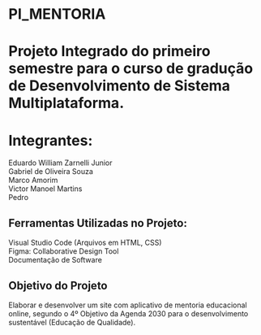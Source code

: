 # PI_MENTORIA

<h1>Projeto Integrado do primeiro semestre para o curso de gradução de Desenvolvimento de Sistema Multiplataforma.</h1> 

<h1>Integrantes: </h1>
Eduardo William Zarnelli Junior<br>
Gabriel de Oliveira Souza<br>
Marco Amorim<br>
Victor Manoel Martins<br>
Pedro <br>

<h2>Ferramentas Utilizadas no Projeto:</h2>

Visual Studio Code (Arquivos em HTML, CSS) <br>
Figma: Collaborative Design Tool <br>
Documentação de Software <br>

<h2>Objetivo do Projeto</h2>

Elaborar e desenvolver um site com aplicativo de mentoria educacional online, segundo o 4º Objetivo da Agenda 2030 para o desenvolvimento sustentável (Educação de Qualidade).
